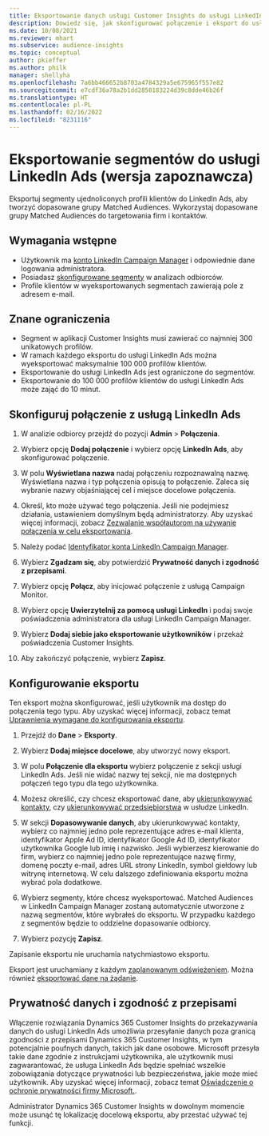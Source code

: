 ```yaml
---
title: Eksportowanie danych usługi Customer Insights do usługi LinkedIn Ads
description: Dowiedz się, jak skonfigurować połączenie i eksport do usługi LinkedIn Ads.
ms.date: 10/08/2021
ms.reviewer: mhart
ms.subservice: audience-insights
ms.topic: conceptual
author: pkieffer
ms.author: philk
manager: shellyha
ms.openlocfilehash: 7a6bb466652b8703a4784329a5e675965f557e82
ms.sourcegitcommit: e7cdf36a78a2b1dd2850183224d39c8dde46b26f
ms.translationtype: HT
ms.contentlocale: pl-PL
ms.lasthandoff: 02/16/2022
ms.locfileid: "8231116"
---
```

# <a name="export-segments-to-linkedin-ads-preview"></a>Eksportowanie segmentów do usługi LinkedIn Ads (wersja zapoznawcza)

Eksportuj segmenty ujednoliconych profili klientów do LinkedIn Ads, aby tworzyć dopasowane grupy Matched Audiences. Wykorzystaj dopasowane grupy Matched Audiences do targetowania firm i kontaktów.

## <a name="prerequisites"></a>Wymagania wstępne

-   Użytkownik ma [konto LinkedIn Campaign Manager](https://business.linkedin.com/marketing-solutions/ads) i odpowiednie dane logowania administratora.
-   Posiadasz [skonfigurowane segmenty](segments.md) w analizach odbiorców.
-   Profile klientów w wyeksportowanych segmentach zawierają pole z adresem e-mail.

## <a name="known-limitations"></a>Znane ograniczenia

- Segment w aplikacji Customer Insights musi zawierać co najmniej 300 unikatowych profilów. 
- W ramach każdego eksportu do usługi LinkedIn Ads można wyeksportować maksymalnie 100 000 profilów klientów.
- Eksportowanie do usługi LinkedIn Ads jest ograniczone do segmentów.
- Eksportowanie do 100 000 profilów klientów do usługi LinkedIn Ads może zająć do 10 minut. 

## <a name="set-up-the-connection-to-linkedin-ads"></a>Skonfiguruj połączenie z usługą LinkedIn Ads

1. W analizie odbiorcy przejdź do pozycji **Admin** > **Połączenia**.

1. Wybierz opcję **Dodaj połączenie** i wybierz opcję **LinkedIn Ads**, aby skonfigurować połączenie.

1. W polu **Wyświetlana nazwa** nadaj połączeniu rozpoznawalną nazwę. Wyświetlana nazwa i typ połączenia opisują to połączenie. Zaleca się wybranie nazwy objaśniającej cel i miejsce docelowe połączenia.

1. Określ, kto może używać tego połączenia. Jeśli nie podejmiesz działania, ustawieniem domyślnym będą administratorzy. Aby uzyskać więcej informacji, zobacz [Zezwalanie współautorom na używanie połączenia w celu eksportowania](connections.md#allow-contributors-to-use-a-connection-for-exports).

1. Należy podać [Identyfikator konta LinkedIn Campaign Manager](https://www.linkedin.com/help/lms/answer/a424270).

1. Wybierz **Zgadzam się**, aby potwierdzić **Prywatność danych i zgodność z przepisami**.

1. Wybierz opcję **Połącz**, aby inicjować połączenie z usługą Campaign Monitor.

1. Wybierz opcję **Uwierzytelnij za pomocą usługi LinkedIn** i podaj swoje poświadczenia administratora dla usługi LinkedIn Campaign Manager.

1. Wybierz **Dodaj siebie jako eksportowanie użytkowników** i przekaż poświadczenia Customer Insights.

1. Aby zakończyć połączenie, wybierz **Zapisz**.

## <a name="configure-an-export"></a>Konfigurowanie eksportu

Ten eksport można skonfigurować, jeśli użytkownik ma dostęp do połączenia tego typu. Aby uzyskać więcej informacji, zobacz temat [Uprawnienia wymagane do konfigurowania eksportu](export-destinations.md#set-up-a-new-export).

1. Przejdź do **Dane** > **Eksporty**.

1. Wybierz **Dodaj miejsce docelowe**, aby utworzyć nowy eksport.

1. W polu **Połączenie dla eksportu** wybierz połączenie z sekcji usługi LinkedIn Ads. Jeśli nie widać nazwy tej sekcji, nie ma dostępnych połączeń tego typu dla tego użytkownika.

1. Możesz określić, czy chcesz eksportować dane, aby [ukierunkowywać kontakty](https://business.linkedin.com/marketing-solutions/ad-targeting/contact-targeting), czy [ukierunkowywać przedsiębiorstwa](https://business.linkedin.com/marketing-solutions/ad-targeting/account-targeting) w usłudze LinkedIn. 

1. W sekcji **Dopasowywanie danych**, aby ukierunkowywać kontakty, wybierz co najmniej jedno pole reprezentujące adres e-mail klienta, identyfikator Apple Ad ID, identyfikator Google Ad ID, identyfikator użytkownika Google lub imię i nazwisko. Jeśli wybierzesz kierowanie do firm, wybierz co najmniej jedno pole reprezentujące nazwę firmy, domenę poczty e-mail, adres URL strony LinkedIn, symbol giełdowy lub witrynę internetową. W celu dalszego zdefiniowania eksportu można wybrać pola dodatkowe. 

1. Wybierz segmenty, które chcesz wyeksportować. Matched Audiences w LinkedIn Campaign Manager zostaną automatycznie utworzone z nazwą segmentów, które wybrałeś do eksportu. W przypadku każdego z segmentów będzie to oddzielne dopasowanie odbiorcy. 

1. Wybierz pozycję **Zapisz**.

Zapisanie eksportu nie uruchamia natychmiastowo eksportu.

Eksport jest uruchamiany z każdym [zaplanowanym odświeżeniem](system.md#schedule-tab). Można również [eksportować dane na żądanie](export-destinations.md#run-exports-on-demand). 


## <a name="data-privacy-and-compliance"></a>Prywatność danych i zgodność z przepisami

Włączenie rozwiązania Dynamics 365 Customer Insights do przekazywania danych do usługi LinkedIn Ads umożliwia przesyłanie danych poza granicą zgodności z przepisami Dynamics 365 Customer Insights, w tym potencjalnie poufnych danych, takich jak dane osobowe. Microsoft przesyła takie dane zgodnie z instrukcjami użytkownika, ale użytkownik musi zagwarantować, że usługa LinkedIn Ads będzie spełniać wszelkie zobowiązania dotyczące prywatności lub bezpieczeństwa, jakie może mieć użytkownik. Aby uzyskać więcej informacji, zobacz temat [Oświadczenie o ochronie prywatności firmy Microsoft.](https://go.microsoft.com/fwlink/?linkid=396732).

Administrator Dynamics 365 Customer Insights w dowolnym momencie może usunąć tę lokalizację docelową eksportu, aby przestać używać tej funkcji.
